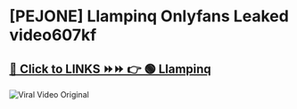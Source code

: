 
 # [PEJONE] Llampinq Onlyfans Leaked video607kf

## <h2><a href="https://clipsfans.com/Llampinq&ref=git">🔗 Click to LINKS ⏩⏩ 👉 🟢 Llampinq </a></h2>

<a href="https://clipsfans.com/Llampinq&ref=git" rel="nofollow" data-target="animated-image.originalLink"><img src="https://i.ibb.co.com/xMMVF88/686577567.gif" alt="Viral Video Original" style="max-width: 100%; display: inline-block;" data-target="animated-image.originalImage"></a>

